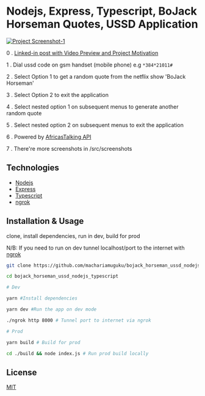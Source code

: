 # Nodejs, Express, Typescript, BoJack Horseman Quotes, USSD Application

[![Project Screenshot-1][product-screenshot-1]](http://www.muguku.co.ke/)

0 . [Linked-in post with Video Preview and Project Motivation](https://www.linkedin.com/posts/machariamuguku_nodejs-expressjs-typescript-activity-6758332708801265665-fHey)

1 . Dial ussd code on gsm handset (mobile phone) e.g `*384*21011#`

2 . Select Option 1 to get a random quote from the netflix show 'BoJack Horseman'

3 . Select Option 2 to exit the application

4 . Select nested option 1 on subsequent menus to generate another random quote

5 . Select nested option 2 on subsequent menus to exit the application

6 . Powered by [AfricasTalking API](https://africastalking.com/)

7 . There're more screenshots in /src/screenshots

## Technologies

- [Nodejs](https://nodejs.org/)
- [Express](https://expressjs.com/)
- [Typescript](https://www.typescriptlang.org/)
- [ngrok](https://ngrok.com/)

## Installation & Usage

clone, install dependencies, run in dev, build for prod

N/B: If you need to run on dev tunnel localhost/port to the internet with [ngrok](https://ngrok.com/)

```bash
git clone https://github.com/machariamuguku/bojack_horseman_ussd_nodejs_typescript.git

cd bojack_horseman_ussd_nodejs_typescript

# Dev

yarn #Install dependencies

yarn dev #Run the app on dev mode

./ngrok http 8000 # Tunnel port to internet via ngrok

# Prod

yarn build # Build for prod

cd ./build && node index.js # Run prod build locally
```

## License

[MIT](https://choosealicense.com/licenses/mit/)

[product-screenshot-1]: src/screenshots/3.png
